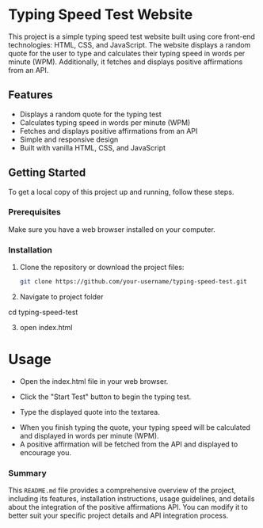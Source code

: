 # Typing Speed Test Website

This project is a simple typing speed test website built using core front-end technologies: HTML, CSS, and JavaScript. The website displays a random quote for the user to type and calculates their typing speed in words per minute (WPM). Additionally, it fetches and displays positive affirmations from an API.

## Features

- Displays a random quote for the typing test
- Calculates typing speed in words per minute (WPM)
- Fetches and displays positive affirmations from an API
- Simple and responsive design
- Built with vanilla HTML, CSS, and JavaScript

## Getting Started

To get a local copy of this project up and running, follow these steps.

### Prerequisites

Make sure you have a web browser installed on your computer.

### Installation

1. Clone the repository or download the project files:

   ```sh
   git clone https://github.com/your-username/typing-speed-test.git


2. Navigate to project folder

  cd typing-speed-test

3. open index.html


# Usage

+ Open the index.html file in your web browser.
- Click the "Start Test" button to begin the typing test.
* Type the displayed quote into the textarea.
+ When you finish typing the quote, your typing speed will be calculated and displayed in words per minute (WPM).
+ A positive affirmation will be fetched from the API and displayed to encourage you.


### Summary
This `README.md` file provides a comprehensive overview of the project, including its features, installation instructions, usage guidelines, and details about the integration of the positive affirmations API. You can modify it to better suit your specific project details and API integration process.
